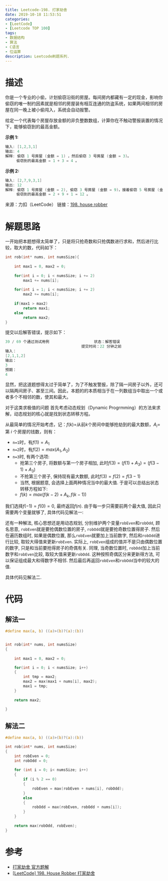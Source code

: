 ```yaml
---
title: Leetcode-198. 打家劫舍
date: 2019-10-18 11:53:51
categories:
- [LeetCode]
- [Leetcode TOP 100]
tags:
- 数据结构
- 算法
- C语言
- 位运算
description: Leetcode刷题系列.
---
```

# 描述

你是一个专业的小偷，计划偷窃沿街的房屋。每间房内都藏有一定的现金，影响你偷窃的唯一制约因素就是相邻的房屋装有相互连通的防盗系统，如果两间相邻的房屋在同一晚上被小偷闯入，系统会自动报警。

给定一个代表每个房屋存放金额的非负整数数组，计算你在不触动警报装置的情况下，能够偷窃到的最高金额。

**示例 1:**

```c
输入: [1,2,3,1]
输出: 4
解释: 偷窃 1 号房屋 (金额 = 1) ，然后偷窃 3 号房屋 (金额 = 3)。
     偷窃到的最高金额 = 1 + 3 = 4 。
```

**示例 2:**

```c
输入: [2,7,9,3,1]
输出: 12
解释: 偷窃 1 号房屋 (金额 = 2), 偷窃 3 号房屋 (金额 = 9)，接着偷窃 5 号房屋 (金额 = 1)。
     偷窃到的最高金额 = 2 + 9 + 1 = 12 。
```

来源：力扣（LeetCode）
链接：[198. house robber](https://leetcode-cn.com/problems/house-robber)

# 解题思路

一开始把本题想得太简单了，只是将只抢奇数和只抢偶数进行求和，然后进行比较，取大的数，代码如下：

```c
int rob(int* nums, int numsSize){
    
    int max1 = 0, max2 = 0;
    
    for(int i = 0; i < numsSize; i += 2)
        max1 += nums[i];
    
    for(int i = 1; i < numsSize; i += 2)
        max2 += nums[i];
    
    if(max1 > max2)
        return max1;
    else 
        return max2;
}
```

提交以后解答错误，提示如下：

```c
39 / 69 个通过测试用例                    状态：解答错误
                                  提交时间：22 分钟之前
输入： 
[2,1,1,2]
输出：
3
预期：
4
```

显然，把这道题想得太过于简单了，为了不触发警报，除了隔一间房子以外，还可以隔两间房子、甚至三间。因此，本题的的本质相当于在一列数组当中取出一个或者多个不相邻的数，使其和最大。

对于这类求极值的问题 首先考虑动态规划（Dynamic Progrmming）的方法来求解，动态规划的核心就是找到状态转移方程。

从最简单的情况开始考虑，记：$f(k)=$从前$k$个房间中能够抢劫到的最大数额，$A_i=$第 $i$ 个房屋的钱数，则有：
- `n=1`时，有$f(1)=A_1$
- `n=2`时，有$f(2)=max(A_1, A_2)$
- `n=3`时, 有两个选项:
  - 抢第三个房子, 将数额与第一个房子相加, 此时$f(3)=(f(1)+A_3)=(f(3-1)+A_3)$
  - 不抢第三个房子, 保持现有最大数额, 此时$f(3)=f(2)=f(3-1)$
  - 当然, 根据题意, 会选择上面两种情况当中的最大值. 于是可以总结出状态转移方程如下:
  - $f(k)=max(f(k-2)+A_k, f(k-1))$

我们选择$f(-1)=f(0)=0$, 最终返回$f(n)$. 由于每一步只需要前两个最大值, 因此只需要两个变量就够了, 具体代码见解法一:

还有一种解法, 核心思想还是用动态规划, 分别维护两个变量`robEven`和`robOdd`, 顾名思意, `robEven`就是要抢偶数位置的房子, `robOdd`就是要抢奇数位置得房子. 然后在遍历数组时, 如果是偶数位置, 那么`robEven`就要加上当前数字, 然后和`robOdd`进行比较, 取较大得值来更新`robEven`. 实际上, `robEven`组成的值并不是只由偶数位置的数字, 只是和当前要抢得房子的奇偶有关. 同理, 当奇数位置时, `robOdd`加上当前数字和`robEven`比较, 取较大值来更新`robOdd`. 这种按照奇偶区分来更新得方法, 可以保证组成最大和得数字不相邻. 然后最后再返回`robEven`和`robOdd`当中的较大的值. 

具体代码见解法二. 

# 代码

## 解法一

```c
#define max(a, b) ((a)>(b)?(a):(b))


int rob(int* nums, int numsSize)
{
    
    int max1 = 0, max2 = 0;

    for(int i = 0; i < numsSize; i++)
    {
        int tmp = max2;
        max2 = max(max1 + nums[i], max2);
        max1 = tmp;
    }
    
    return max2;

}

```

## 解法二

```c
#define max(a, b) ((a)>(b)?(a):(b))

int rob(int* nums, int numsSize) 
{
    int robEven = 0;
    int robOdd = 0;
    
    for (int i = 0; i< numsSize; i++)
    {
        if (i % 2 == 0)
        {
            robEven = max(robEven + nums[i], robOdd);
        }
        else
        {
            robOdd = max(robEven, robOdd + nums[i]);
        }
    }
    
    return max(robOdd, robEven);
}
```



# 参考

- [打家劫舍 官方题解](https://leetcode-cn.com/problems/house-robber/solution/da-jia-jie-she-by-leetcode/)
- [[LeetCode] 198. House Robber 打家劫舍](https://www.cnblogs.com/grandyang/p/4383632.html)